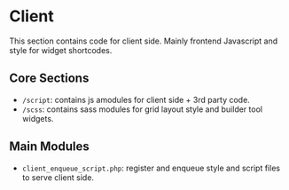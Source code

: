 # Client

This section contains code for client side. Mainly frontend Javascript and style for widget shortcodes.

## Core Sections

* `/script`: contains js amodules for client side + 3rd party code.
* `/scss`: contains sass modules for grid layout style and builder tool widgets.

## Main Modules

* `client_enqueue_script.php`: register and enqueue style and script files to serve client side.
